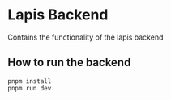 # Lapis Backend

Contains the functionality of the lapis backend

## How to run the backend

```
pnpm install
pnpm run dev
```
